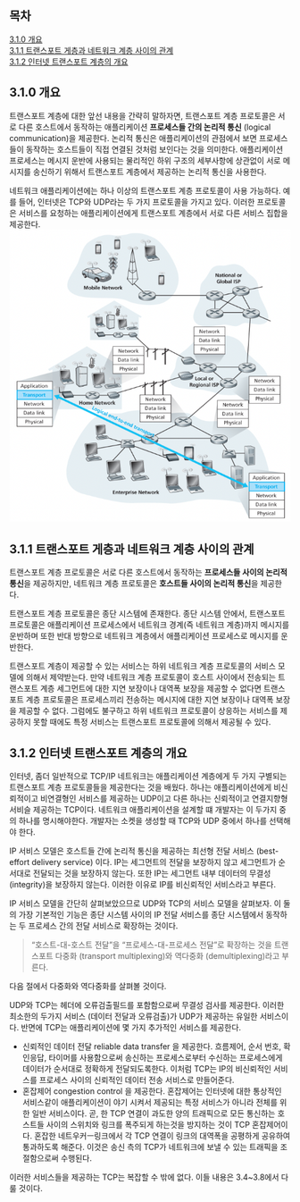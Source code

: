## 목차

[3.1.0 개요](#310-개요)</br> [3.1.1 트랜스포트 게층과 네트워크 계층 사이의 관계](#311-트랜스포트-게층과-네트워크-계층-사이의-관계)</br> [3.1.2 인터넷 트랜스포트 계층의 개요](#312-인터넷-트랜스포트-계층의-개요)</br>

## 3.1.0 개요

트랜스포트 계층에 대한 앞선 내용을 간략히 말하자면, 트랜스포트 계층 프로토콜은 서로 다른 호스트에서 동작하는 애플리케이션 **프로세스들 간의 논리적 통신** (logical communication)을 제공한다. 논리적 통신은 애플리케이션의 관점에서 보면 프로세스들이 동작하는 호스트들이 직접 연결된 것처럼 보인다는 것을 의미한다. 애플리케이션 프로세스는 메시지 운반에 사용되는 물리적인 하위 구조의 세부사항에 상관없이 서로 메시지를 송신하기 위해서 트랜스포트 계층에서 제공하는 논리적 통신을 사용한다.

네트워크 애플리케이션에는 하나 이상의 트랜스포트 계층 프로토콜이 사용 가능하다. 예를 들어, 인터넷은 TCP와 UDP라는 두 가지 프로토콜을 가지고 있다. 이러한 프로토콜은 서비스를 요청하는 애플리케이션에게 트랜스포트 계층에서 서로 다른 서비스 집합을 제공한다. ![그림3-1](3-1.png)

## 3.1.1 트랜스포트 게층과 네트워크 계층 사이의 관계

트랜스포트 계층 프로토콜은 서로 다른 호스트에서 동작하는 **프로세스들 사이의 논리적 통신**을 제공하지만, 네트워크 계층 프로토콜은 **호스트들 사이의 논리적 통신**을 제공한다.

트랜스포트 계층 프로토콜은 종단 시스템에 존재한다. 종단 시스템 안에서, 트랜스포트 프로토콜은 애플리케이션 프로세스에서 네트워크 경계(즉 네트워크 계층)까지 메시지를 운반하며 또한 반대 방향으로 네트워크 계층에서 애플리케이션 프로세스로 메시지를 운반한다.

트랜스포트 계층이 제공할 수 있는 서비스는 하위 네트워크 계층 프로토콜의 서비스 모델에 의해서 제약받는다. 만약 네트워크 계층 프로토콜이 호스트 사이에서 전송되는 트랜스포트 계층 세그먼트에 대한 지연 보장이나 대역폭 보장을 제공할 수 없다면 트랜스포트 계층 프로토콜은 프로세스끼리 전송하는 메시지에 대한 지연 보장이나 대역폭 보장을 제공할 수 없다. 그럼에도 불구하고 하위 네트워크 프로토콜이 상응하는 서비스를 제공하지 못할 때에도 특정 서비스는 트랜스포트 프로토콜에 의해서 제공될 수 있다.

## 3.1.2 인터넷 트랜스포트 계층의 개요

인터넷, 좀더 일반적으로 TCP/IP 네트워크는 애플리케이션 계층에게 두 가지 구별되는 트랜스포트 계층 프로토콜들을 제공한다는 것을 배웠다. 하나는 애플리케이션에게 비신뢰적이고 비연결형인 서비스를 제공하는 UDP이고 다른 하나는 신뢰적이고 연결지향형 서비슬 제공하는 TCP이다. 네트워크 애플리케이션을 설계할 떄 개발자는 이 두가지 중의 하나를 명시해야한다. 개발자는 소켓을 생성할 때 TCP와 UDP 중에서 하나를 선택해야 한다.

IP 서비스 모델은 호스트들 간에 논리적 통신을 제공하는 최선형 전달 서비스 (best-effort delivery service) 이다. IP는 세그먼트의 전달을 보장하지 않고 세그먼트가 순서대로 전달되는 것을 보장하지 않는다. 또한 IP는 세그먼트 내부 데이터의 무결성 (integrity)을 보장하지 않는다. 이러한 이유로 IP를 비신뢰적인 서비스라고 부른다.

IP 서비스 모델을 간단히 살펴보았으므로 UDP와 TCP의 서비스 모델을 살펴보자. 이 둘의 가장 기본적인 기능은 종단 시스템 사이의 IP 전달 서비스를 종단 시스템에서 동작하는 두 프로세스 간의 전달 서비스로 확장하는 것이다.

> “호스트-대-호스트 전달”을 “프로세스-대-프로세스 전달”로 확장하는 것을 트랜스포트 다중화 (transport multiplexing)와 역다중화 (demultiplexing)라고 부른다.

다음 절에서 다중화와 역다중화를 살펴볼 것이다.

UDP와 TCP는 헤더에 오류검출필드를 포함함으로써 무결성 검사를 제공한다. 이러한 최소한의 두가지 서비스 (데이터 전달과 오류검출)가 UDP가 제공하는 유일한 서비스이다. 반면에 TCP는 애플리케이션에 몇 가지 추가적인 서비스를 제공한다.

- 신뢰적인 데이터 전달 reliable data transfer 을 제공한다.
  흐름제어, 순서 번호, 확인응답, 타이머를 사용함으로써 송신하는 프로세스로부터 수신하는 프로세스에게 데이터가 순서대로 정확하게 전달되도록한다. 이처럼 TCP는 IP의 비신뢰적인 서비스를 프로세스 사이의 신뢰적인 데이터 전송 서비스로 만들어준다.
- 혼잡제어 congestion control 을 제공한다.
  혼잡제어는 인터넷에 대한 통상적인 서비스같이 애플리케이션이 야기 시켜서 제공되는 특정 서비스가 아니라 전체를 위한 일반 서비스이다. 곧, 한 TCP 연결이 과도한 양의 트래픽으로 모든 통신하는 호스트들 사이의 스위치와 링크를 폭주되게 하는것을 방지하는 것이 TCP 혼잡제어이다. 혼잡한 네트우커ㅡ링크에서 각 TCP 연결이 링크의 대역폭을 공평하게 공유하여 통과하도록 해준다. 이것은 송신 측의 TCP가 네트워크에 보낼 수 있는 트래픽을 조절함으로써 수행된다.

이러한 서비스들을 제공하는 TCP는 복잡할 수 밖에 없다. 이들 내용은 3.4~3.8에서 다룰 것이다.
